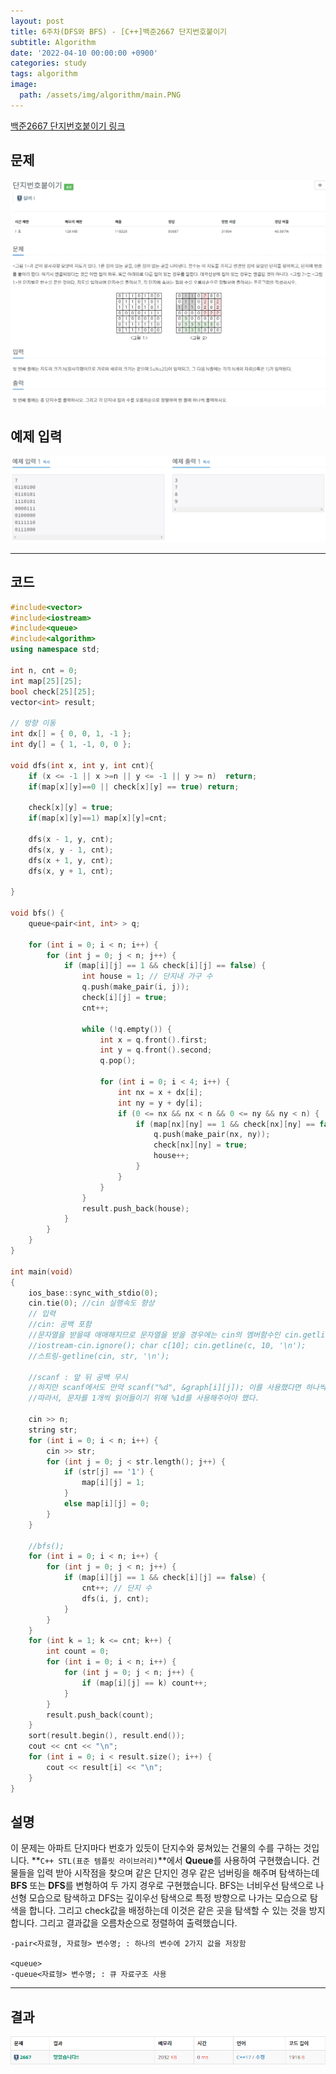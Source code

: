 ```yaml
---
layout: post
title: 6주차(DFS와 BFS) - [C++]백준2667 단지번호붙이기
subtitle: Algorithm
date: '2022-04-10 00:00:00 +0900'
categories: study
tags: algorithm
image:
  path: /assets/img/algorithm/main.PNG
---
```


[백준2667 단지번호붙이기 링크](https://www.acmicpc.net/problem/2667)

<!--more-->

## 문제
![문제](/assets/img/algorithm/6주차/문제-단지번호붙이기.PNG)

## 예제 입력
![예제](/assets/img/algorithm/6주차/예제-단지번호붙이기.PNG)

---

## 코드
```cpp
#include<vector>
#include<iostream>
#include<queue>
#include<algorithm>
using namespace std;

int n, cnt = 0;
int map[25][25];
bool check[25][25];
vector<int> result;

// 방향 이동
int dx[] = { 0, 0, 1, -1 };
int dy[] = { 1, -1, 0, 0 };

void dfs(int x, int y, int cnt){
    if (x <= -1 || x >=n || y <= -1 || y >= n)  return;
    if(map[x][y]==0 || check[x][y] == true) return;

    check[x][y] = true;
    if(map[x][y]==1) map[x][y]=cnt;
    
    dfs(x - 1, y, cnt);
    dfs(x, y - 1, cnt);
    dfs(x + 1, y, cnt);
    dfs(x, y + 1, cnt); 

}

void bfs() {
    queue<pair<int, int> > q;
 
    for (int i = 0; i < n; i++) {
        for (int j = 0; j < n; j++) {
            if (map[i][j] == 1 && check[i][j] == false) {
                int house = 1; // 단지내 가구 수  
                q.push(make_pair(i, j));
                check[i][j] = true;
                cnt++;

                while (!q.empty()) {
                    int x = q.front().first;
                    int y = q.front().second;
                    q.pop();

                    for (int i = 0; i < 4; i++) {
                        int nx = x + dx[i];
                        int ny = y + dy[i];
                        if (0 <= nx && nx < n && 0 <= ny && ny < n) {
                            if (map[nx][ny] == 1 && check[nx][ny] == false) {
                                q.push(make_pair(nx, ny));
                                check[nx][ny] = true;
                                house++;
                            }
                        }
                    }
                }
                result.push_back(house);
            }
        }
    }
}

int main(void)
{
    ios_base::sync_with_stdio(0);
    cin.tie(0); //cin 실행속도 향상
    // 입력
    //cin: 공백 포함
    //문자열을 받을때 애매해지므로 문자열을 받을 경우에는 cin의 멤버함수인 cin.getline()을 사용한다.
    //iostream-cin.ignore(); char c[10]; cin.getline(c, 10, '\n');
    //스트링-getline(cin, str, '\n');
    
    //scanf : 앞 뒤 공백 무시
    //하지만 scanf에서도 만약 scanf("%d", &graph[i][j]); 이를 사용했다면 하나씩 받을 수 없어 오류가 났을 것이다.
    //따라서, 문자를 1개씩 읽어들이기 위해 %1d를 사용해주어야 했다.

    cin >> n;
    string str;
    for (int i = 0; i < n; i++) {
        cin >> str;
        for (int j = 0; j < str.length(); j++) {
            if (str[j] == '1') {
                map[i][j] = 1;
            }
            else map[i][j] = 0;
        }
    }

    //bfs();
    for (int i = 0; i < n; i++) {
        for (int j = 0; j < n; j++) {
            if (map[i][j] == 1 && check[i][j] == false) {
                cnt++; // 단지 수 
                dfs(i, j, cnt); 
            }
        }
    }
    for (int k = 1; k <= cnt; k++) {
        int count = 0;
        for (int i = 0; i < n; i++) {
            for (int j = 0; j < n; j++) {
                if (map[i][j] == k) count++;
            }
        }
        result.push_back(count);
    }
    sort(result.begin(), result.end());
    cout << cnt << "\n";
    for (int i = 0; i < result.size(); i++) {
  		cout << result[i] << "\n";
    }
}
```
## 설명
 이 문제는 아파트 단지마다 번호가 있듯이 단지수와 뭉쳐있는 건물의 수를 구하는 것입니다.
 **`C++ STL(표준 템플릿 라이브러리)`**에서 **Queue**를 사용하여 구현했습니다.
 건물들을 입력 받아 시작점을 찾으며 같은 단지인 경우 같은 넘버링을 해주며 탐색하는데 **BFS** 또는 **DFS**를 변형하여 두 가지 경우로 구현했습니다. BFS는 너비우선 탐색으로 나선형 모습으로 탐색하고 DFS는 깊이우선 탐색으로 특정 방향으로 나가는 모습으로 탐색을 합니다. 그리고 check값을 배정하는데 이것은 같은 곳을 탐색할 수 있는 것을 방지합니다. 그리고 결과값을 오름차순으로 정렬하여 출력했습니다.
```
-pair<자료형, 자료형> 변수명; : 하나의 변수에 2가지 값을 저장함

<queue>
-queue<자료형> 변수명; : 큐 자료구조 사용
```
---

## 결과
![결과](/assets/img/algorithm/6주차/결과-단지번호붙이기.PNG)
